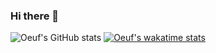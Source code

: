 ### Hi there 👋

![Oeuf's GitHub stats](https://github-readme-stats.vercel.app/api?username=oeufhp&show_icons=true&theme=kacho_ga&count_private=true)
[![Oeuf's wakatime stats](https://github-readme-stats.vercel.app/api/wakatime?username=@oeufhp&show_icons=true&theme=kacho_ga)](https://wakatime.com/@oeufhp)
